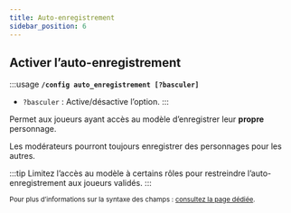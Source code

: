 ```yaml
---
title: Auto-enregistrement
sidebar_position: 6
---
```


## Activer l’auto-enregistrement

:::usage
**`/config auto_enregistrement [?basculer]`**
- `?basculer` : Active/désactive l’option.
:::

Permet aux joueurs ayant accès au modèle d’enregistrer leur **propre** personnage.

Les modérateurs pourront toujours enregistrer des personnages pour les autres.

:::tip
Limitez l’accès au modèle à certains rôles pour restreindre l’auto-enregistrement aux joueurs validés.
:::

<small>Pour plus d’informations sur la syntaxe des champs : [consultez la page dédiée](../introduction/format.mdx).</small>

